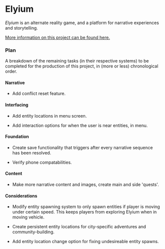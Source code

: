 # Elyium

_Elyium_ is an alternate reality game, and a platform for narrative experiences and storytelling.

[More information on this project can be found here.](http://v-os.ca/elyium)

### Plan

A breakdown of the remaining tasks (in their respective systems) to be completed for the production of this project, in (more or less) chronological order.

#### Narrative

- Add conflict reset feature.

#### Interfacing

- Add entity locations in menu screen.

- Add interaction options for when the user is near entities, in menu.

#### Foundation

- Create save functionality that triggers after every narrative sequence has been resolved.

- Verify phone compatabilities.

#### Content

- Make more narrative content and images, create main and side 'quests'.

#### Considerations

- Modify entity spawning system to only spawn entities if player is moving under certain speed. This keeps players from exploring Elyium when in moving vehicle.

- Create persistent entity locations for city-specific adventures and community-building.

- Add entity location change option for fixing undesireable entity spawns.